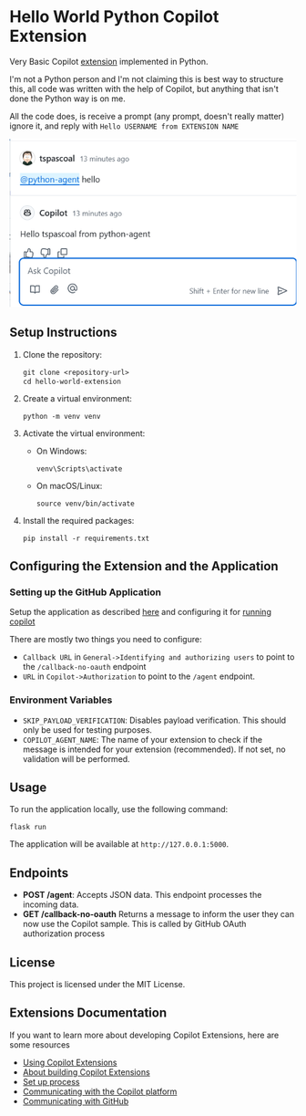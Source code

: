 # Hello World Python Copilot Extension

Very Basic Copilot [extension](https://github.com/features/copilot/extensions) implemented in Python.

I'm not a Python person and I'm not claiming this is best way to structure this, all code was written with the help of Copilot, but anything that isn't done the Python way is on me.

All the code does, is receive a prompt (any prompt, doesn't really matter) ignore it, and reply with `Hello USERNAME from EXTENSION NAME`

![alt text](images/agent-in-github-chat.png)

## Setup Instructions

1. Clone the repository:
   ```
   git clone <repository-url>
   cd hello-world-extension
   ```

2. Create a virtual environment:
   ```
   python -m venv venv
   ```

3. Activate the virtual environment:
   - On Windows:
     ```
     venv\Scripts\activate
     ```
   - On macOS/Linux:
     ```
     source venv/bin/activate
     ```

4. Install the required packages:
   ```
   pip install -r requirements.txt
   ```

## Configuring the Extension and the Application

### Setting up the GitHub Application

Setup the application as described [here](https://docs.github.com/en/copilot/building-copilot-extensions/creating-a-copilot-extension/creating-a-github-app-for-your-copilot-extension) and configuring it for [running copilot](https://docs.github.com/en/copilot/building-copilot-extensions/creating-a-copilot-extension/configuring-your-github-app-for-your-copilot-agent)

There are mostly two things you need to configure:

- `Callback URL` in `General->Identifying and authorizing users` to point to the `/callback-no-oauth` endpoint
- `URL` in `Copilot->Authorization` to point to the `/agent` endpoint.

### Environment Variables

- `SKIP_PAYLOAD_VERIFICATION`: Disables payload verification. This should only be used for testing purposes.
- `COPILOT_AGENT_NAME`: The name of your extension to check if the message is intended for your extension (recommended). If not set, no validation will be performed.

## Usage

To run the application locally, use the following command:
```
flask run
```

The application will be available at `http://127.0.0.1:5000`.

## Endpoints

- **POST /agent**: Accepts JSON data. This endpoint processes the incoming data.
- **GET /callback-no-oauth** Returns a message to inform the user they can now use the Copilot sample. This is called by GitHub OAuth authorization process

## License

This project is licensed under the MIT License.

## Extensions Documentation

If you want to learn more about developing Copilot Extensions, here are some resources

- [Using Copilot Extensions](https://docs.github.com/en/copilot/using-github-copilot/using-extensions-to-integrate-external-tools-with-copilot-chat)
- [About building Copilot Extensions](https://docs.github.com/en/copilot/building-copilot-extensions/about-building-copilot-extensions)
- [Set up process](https://docs.github.com/en/copilot/building-copilot-extensions/setting-up-copilot-extensions)
- [Communicating with the Copilot platform](https://docs.github.com/en/copilot/building-copilot-extensions/building-a-copilot-agent-for-your-copilot-extension/configuring-your-copilot-agent-to-communicate-with-the-copilot-platform)
- [Communicating with GitHub](https://docs.github.com/en/copilot/building-copilot-extensions/building-a-copilot-agent-for-your-copilot-extension/configuring-your-copilot-agent-to-communicate-with-github)

